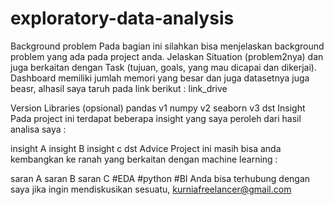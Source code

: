 # exploratory-data-analysis
Background problem
Pada bagian ini silahkan bisa menjelaskan background problem yang ada pada project anda. Jelaskan Situation (problem2nya) dan juga berkaitan dengan Task (tujuan, goals, yang mau dicapai dan dikerjai). Dashboard memiliki jumlah memori yang besar dan juga datasetnya juga beasr, alhasil saya taruh pada link berikut : link_drive

Version Libraries (opsional)
pandas v1
numpy v2
seaborn v3
dst
Insight
Pada project ini terdapat beberapa insight yang saya peroleh dari hasil analisa saya :

insight A
insight B
insight c
dst
Advice
Project ini masih bisa anda kembangkan ke ranah yang berkaitan dengan machine learning :

saran A
saran B
saran C
#EDA #python #BI Anda bisa terhubung dengan saya jika ingin mendiskusikan sesuatu, kurniafreelancer@gmail.com
